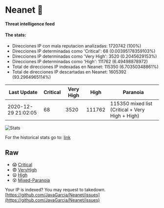 # Neanet :hocho:
#### Threat intelligence feed
#### The stats:

- Direcciones IP con mala reputacion analizadas: 1720742 (100%)
- Direcciones IP determinadas como 'Critical':  68 (0.00395178359103%)
- Direcciones IP determinadas como 'Very High':  3520 (0.2045629153%)
- Direcciones IP determinadas como 'High':  111762 (6.49498878972)
- Total de direcciones IP indexadas en Neanet:  115350 (6.70350348861%)
- Total de direcciones IP descartadas en Neanet:  1605392 (93.2964965114%)

| Last Update | Critical | Very High | High | Paranoia |
| --- | --- | --- | --- | --- |
| 2020-12-29 21:02:05 | 68 | 3520 | 111762 | 115350 mixed list (Critical + Very High + High)|

![Stats](https://docs.google.com/spreadsheets/d/e/2PACX-1vSnaNMIXVabIpDJjufMlzH7poXnshF3mgd8Is1g9ytUEzVsP5my4Trn8f-xkoLLQ38xpL3HtmUexLo6/pubchart?oid=501124687&format=image)

For the historical stats go to: [link](/stats.csv)
## Raw
- :scream: [Critical](https://raw.githubusercontent.com/JavaGarcia/Neanet/master/blacklists/neanet_critical.txt)
- :fearful: [VeryHigh](https://raw.githubusercontent.com/JavaGarcia/Neanet/master/blacklists/neanet_veryHigh.txtt)
- :frowning: [High](https://raw.githubusercontent.com/JavaGarcia/Neanet/master/blacklists/neanet_high.txt)
- :dizzy_face: [Mixed-Paranoia](https://raw.githubusercontent.com/JavaGarcia/Neanet/master/blacklists/neanet_all.txt)


Your IP is indexed? You may request to takedown. [https://github.com/JavaGarcia/Neanet/issues](https://github.com/JavaGarcia/Neanet/issues)





























































































































































































































































































































































































































































































































































































































































































































































































































































































































































































































































































































































































































































































































































































































































































































































































































































































































































































































































































































































































































































































































































































































































































































































































































































































































































































































































































































































































































































































































































































































































































































































































































































